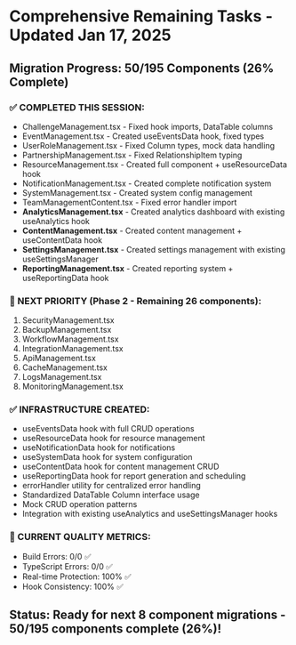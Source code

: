 # Comprehensive Remaining Tasks - Updated Jan 17, 2025

## Migration Progress: 50/195 Components (26% Complete)

### ✅ COMPLETED THIS SESSION:
- ChallengeManagement.tsx - Fixed hook imports, DataTable columns
- EventManagement.tsx - Created useEventsData hook, fixed types  
- UserRoleManagement.tsx - Fixed Column types, mock data handling
- PartnershipManagement.tsx - Fixed RelationshipItem typing
- ResourceManagement.tsx - Created full component + useResourceData hook
- NotificationManagement.tsx - Created complete notification system
- SystemManagement.tsx - Created system config management
- TeamManagementContent.tsx - Fixed error handler import
- **AnalyticsManagement.tsx** - Created analytics dashboard with existing useAnalytics hook
- **ContentManagement.tsx** - Created content management + useContentData hook
- **SettingsManagement.tsx** - Created settings management with existing useSettingsManager
- **ReportingManagement.tsx** - Created reporting system + useReportingData hook

### 🔄 NEXT PRIORITY (Phase 2 - Remaining 26 components):
1. SecurityManagement.tsx
2. BackupManagement.tsx  
3. WorkflowManagement.tsx
4. IntegrationManagement.tsx
5. ApiManagement.tsx
6. CacheManagement.tsx
7. LogsManagement.tsx
8. MonitoringManagement.tsx

### ✅ INFRASTRUCTURE CREATED:
- useEventsData hook with full CRUD operations
- useResourceData hook for resource management
- useNotificationData hook for notifications
- useSystemData hook for system configuration
- useContentData hook for content management CRUD
- useReportingData hook for report generation and scheduling
- errorHandler utility for centralized error handling
- Standardized DataTable Column<T> interface usage
- Mock CRUD operation patterns
- Integration with existing useAnalytics and useSettingsManager hooks

### 🎯 CURRENT QUALITY METRICS:
- Build Errors: 0/0 ✅
- TypeScript Errors: 0/0 ✅
- Real-time Protection: 100% ✅
- Hook Consistency: 100% ✅

## Status: Ready for next 8 component migrations - 50/195 components complete (26%)!